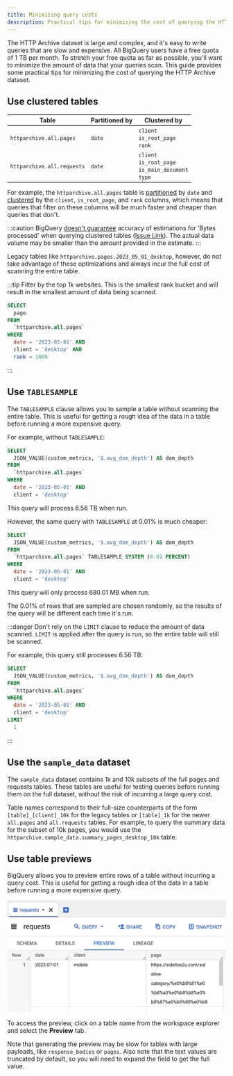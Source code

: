 ```yaml
---
title: Minimizing query costs
description: Practical tips for minimizing the cost of querying the HTTP Archive dataset
---
```


The HTTP Archive dataset is large and complex, and it's easy to write queries that are slow and expensive. All BigQuery users have a free quota of 1 TB per month. To stretch your free quota as far as possible, you'll want to minimize the amount of data that your queries scan. This guide provides some practical tips for minimizing the cost of querying the HTTP Archive dataset.

## Use clustered tables

Table | Partitioned by | Clustered by
--- | --- | ---
`httparchive.all.pages` | `date` | `client`<br>`is_root_page`<br>`rank`
`httparchive.all.requests` | `date` | `client`<br>`is_root_page`<br>`is_main_document`<br>`type`

For example, the `httparchive.all.pages` table is [partitioned](https://cloud.google.com/bigquery/docs/partitioned-tables) by `date` and [clustered](https://cloud.google.com/bigquery/docs/clustered-tables) by the `client`, `is_root_page`, and `rank` columns, which means that queries that filter on these columns will be much faster and cheaper than queries that don't.

:::caution
BigQuery [doesn't guarantee](https://cloud.google.com/bigquery/docs/clustered-tables#clustered_table_pricing:~:text=BigQuery%20might%20not%20be%20able%20to%20accurately%20estimate%20the%20bytes%20to%20be%20processed) accuracy of estimations for 'Bytes processed' when querying clustered tables ([Issue Link](https://issuetracker.google.com/issues/176795805)). The actual data volume may be smaller than the amount provided in the estimate.
:::

Legacy tables like `httparchive.pages.2023_05_01_desktop`, however, do not take advantage of these optimizations and always incur the full cost of scanning the entire table.

:::tip
Filter by the top 1k websites. This is the smallest rank bucket and will result in the smallest amount of data being scanned.

```sql
SELECT
  page
FROM
  `httparchive.all.pages`
WHERE
  date = '2023-05-01' AND
  client = 'desktop' AND
  rank = 1000
```

:::

## Use `TABLESAMPLE`

The `TABLESAMPLE` clause allows you to sample a table without scanning the entire table. This is useful for getting a rough idea of the data in a table before running a more expensive query.

For example, without `TABLESAMPLE`:

```sql
SELECT
  JSON_VALUE(custom_metrics, '$.avg_dom_depth') AS dom_depth
FROM
  `httparchive.all.pages`
WHERE
  date = '2023-05-01' AND
  client = 'desktop'
```

This query will process 6.56 TB when run.

However, the same query with `TABLESAMPLE` at 0.01% is much cheaper:

```sql
SELECT
  JSON_VALUE(custom_metrics, '$.avg_dom_depth') AS dom_depth
FROM
  `httparchive.all.pages` TABLESAMPLE SYSTEM (0.01 PERCENT)
WHERE
  date = '2023-05-01' AND
  client = 'desktop'
```

This query will only process 680.01 MB when run.

The 0.01% of rows that are sampled are chosen randomly, so the results of the query will be different each time it's run.

:::danger
Don't rely on the `LIMIT` clause to reduce the amount of data scanned. `LIMIT` is applied after the query is run, so the entire table will still be scanned.

For example, this query still processes 6.56 TB:

```sql
SELECT
  JSON_VALUE(custom_metrics, '$.avg_dom_depth') AS dom_depth
FROM
  `httparchive.all.pages`
WHERE
  date = '2023-05-01' AND
  client = 'desktop'
LIMIT
  1
```

:::

## Use the `sample_data` dataset

The `sample_data` dataset contains 1k and 10k subsets of the full pages and requests tables. These tables are useful for testing queries before running them on the full dataset, without the risk of incurring a large query cost.

Table names correspond to their full-size counterparts of the form `[table]_[client]_10k` for the legacy tables or `[table]_1k` for the newer `all.pages` and `all.requests` tables. For example, to query the summary data for the subset of 10k pages, you would use the `httparchive.sample_data.summary_pages_desktop_10k` table.

## Use table previews

BigQuery allows you to preview entire rows of a table without incurring a query cost. This is useful for getting a rough idea of the data in a table before running a more expensive query.

![Preview tab on BigQuery](../../../assets/bq-preview.webp)

To access the preview, click on a table name from the workspace explorer and select the **Preview** tab.

Note that generating the preview may be slow for tables with large payloads, like `response_bodies` or `pages`. Also note that the text values are truncated by default, so you will need to expand the field to get the full value.
